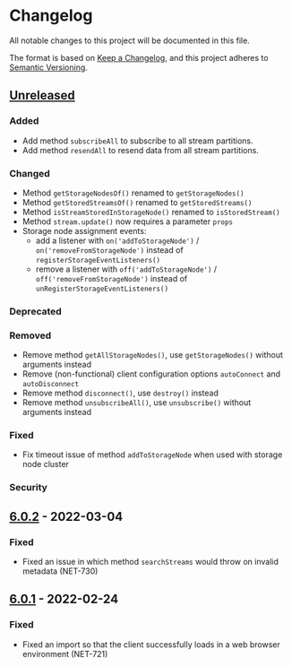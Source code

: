 # Changelog
All notable changes to this project will be documented in this file.

The format is based on [Keep a Changelog](https://keepachangelog.com/en/1.0.0/),
and this project adheres to [Semantic Versioning](https://semver.org/spec/v2.0.0.html).

## [Unreleased]

### Added

- Add method `subscribeAll` to subscribe to all stream partitions.
- Add method `resendAll` to resend data from all stream partitions.

### Changed

- Method `getStorageNodesOf()` renamed to `getStorageNodes()`
- Method `getStoredStreamsOf()` renamed to `getStoredStreams()`
- Method `isStreamStoredInStorageNode()` renamed to `isStoredStream()`
- Method `stream.update()` now requires a parameter `props`
- Storage node assignment events:
  - add a listener with `on('addToStorageNode')` / `on('removeFromStorageNode')` instead of `registerStorageEventListeners()`
  - remove a listener with `off('addToStorageNode')` / `off('removeFromStorageNode')` instead of `unRegisterStorageEventListeners()`

### Deprecated

### Removed

- Remove method `getAllStorageNodes()`, use `getStorageNodes()` without arguments instead
- Remove (non-functional) client configuration options `autoConnect` and `autoDisconnect`
- Remove method `disconnect()`, use `destroy()` instead
- Remove method `unsubscribeAll()`, use `unsubscribe()` without arguments instead

### Fixed

- Fix timeout issue of method `addToStorageNode` when used with storage node cluster

### Security

## [6.0.2] - 2022-03-04

### Fixed

- Fixed an issue in which method `searchStreams` would throw on invalid metadata (NET-730)


## [6.0.1] - 2022-02-24

### Fixed
- Fixed an import so that the client successfully loads in a web browser environment (NET-721)

[Unreleased]: https://github.com/streamr-dev/network-monorepo/compare/client/v6.0.2...HEAD
[6.0.2]: https://github.com/streamr-dev/network-monorepo/compare/client/v6.0.1...client/v6.0.2
[6.0.1]: https://github.com/streamr-dev/network-monorepo/compare/client/v6.0.0...client/v6.0.1
